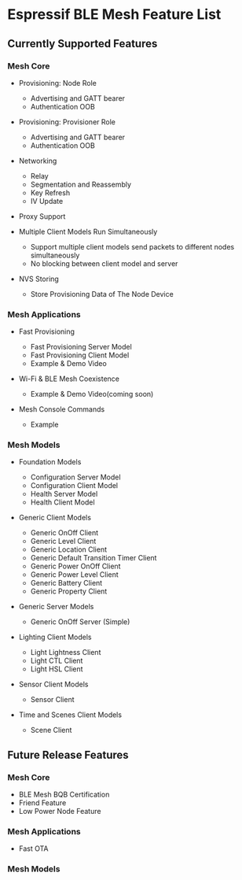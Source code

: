 # Espressif BLE Mesh Feature List

## Currently Supported Features

### Mesh Core

* Provisioning: Node Role
    * Advertising and GATT bearer
    * Authentication OOB

* Provisioning: Provisioner Role
    * Advertising and GATT bearer
    * Authentication OOB

* Networking
    * Relay
    * Segmentation and Reassembly
    * Key Refresh
    * IV Update

* Proxy Support

* Multiple Client Models Run Simultaneously
    * Support multiple client models send packets to different nodes simultaneously
    * No blocking between client model and server

* NVS Storing
    * Store Provisioning Data of The Node Device

### Mesh Applications

* Fast Provisioning
    * Fast Provisioning Server Model
    * Fast Provisioning Client Model
    * Example & Demo Video

* Wi-Fi & BLE Mesh Coexistence
    * Example & Demo Video(coming soon)

* Mesh Console Commands
    * Example
    

### Mesh Models

* Foundation Models
    * Configuration Server Model
    * Configuration Client Model
    * Health Server Model
    * Health Client Model

* Generic Client Models
    * Generic OnOff Client
    * Generic Level Client
    * Generic Location Client
    * Generic Default Transition Timer Client
    * Generic Power OnOff Client
    * Generic Power Level Client
    * Generic Battery Client
    * Generic Property Client

* Generic Server Models
    * Generic OnOff Server (Simple)

* Lighting Client Models
    * Light Lightness Client
    * Light CTL Client
    * Light HSL Client

* Sensor Client Models
    * Sensor Client

* Time and Scenes Client Models
    * Scene Client


## Future Release Features

### Mesh Core

* BLE Mesh BQB Certification
* Friend Feature
* Low Power Node Feature

### Mesh Applications

* Fast OTA

### Mesh Models

